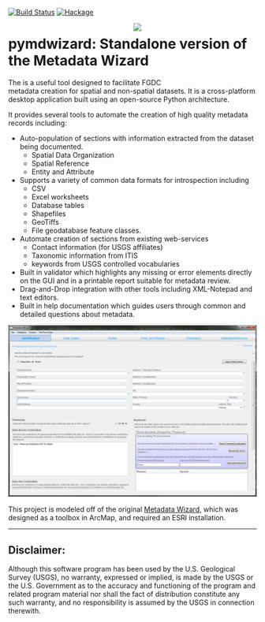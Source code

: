 [![Build Status](https://travis-ci.org/talbertc-usgs/fort-pymdwizard.svg?branch=master)](https://travis-ci.org/talbertc-usgs/fort-pymdwizard)
[![Hackage](https://coveralls.io/repos/github/talbertc-usgs/fort-pymdwizard/badge.svg?branch=master)](https://coveralls.io/github/talbertc-usgs/fort-pymdwizard?branch=master)

<img width="250" align="right" src="https://upload.wikimedia.org/wikipedia/commons/thumb/1/1c/USGS_logo_green.svg/500px-USGS_logo_green.svg.png"/>



pymdwizard: Standalone version of the Metadata Wizard
===========================================================================================

The  is a useful tool designed to facilitate FGDC  
metadata creation for spatial and non-spatial datasets.  It is a cross-platform desktop application
built using an open-source Python architecture.  

It provides several tools to automate the creation of high quality 
metadata records including:

* Auto-population of sections with information extracted from the dataset being documented.
    - Spatial Data Organization
    - Spatial Reference
    - Entity and Attribute
* Supports a variety of common data formats for introspection including 
    - CSV
    - Excel worksheets
    - Database tables
    - Shapefiles
    - GeoTiffs
    - File geodatabase feature classes.
* Automate creation of sections from existing web-services
    - Contact information (for USGS affiliates)
    - Taxonomic information from ITIS
    - keywords from USGS controlled vocabularies
* Built in validator which highlights any missing or error elements directly on the GUI and in a printable report suitable for metadata review.
* Drag-and-Drop integration with other tools including XML-Notepad and text editors.
* Built in help documentation which guides users through common and detailed questions about metadata.

![Alt text](docs/screenshot.png?raw=true "Screen shot")

This project is modeled off of the original [Metadata Wizard](https://github.com/dignizio-usgs/MDWizard_Source), which was designed as a toolbox in ArcMap, and required an ESRI installation.



----
Disclaimer:
-----------

Although this software program has been used by the U.S. Geological Survey (USGS), no warranty, expressed or implied, is made by the USGS or the U.S. Government as to the accuracy and functioning of the program and related program material nor shall the fact of distribution constitute any such warranty, and no responsibility is assumed by the USGS in connection therewith.